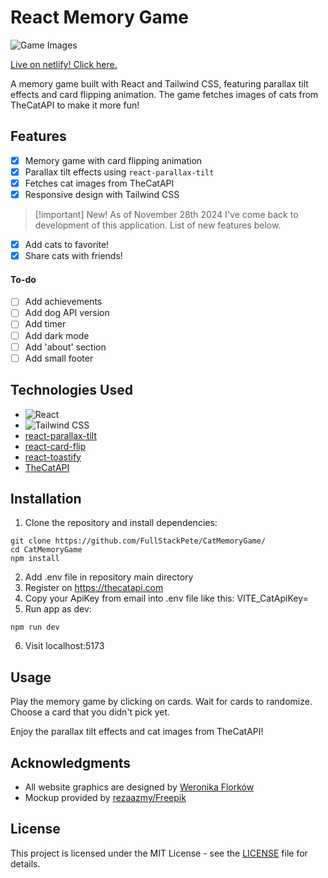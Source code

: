 # React Memory Game

![Game Images](https://github.com/FullStackPete/CatMemoryGame/assets/123159152/18c8b559-fd43-4f54-bf62-3742608eb438)

[Live on netlify! Click here.](https://luxury-stroopwafel-b36b51.netlify.app/)

A memory game built with React and Tailwind CSS, featuring parallax tilt effects and card flipping animation. The game fetches images of cats from TheCatAPI to make it more fun!



## Features

- [x] Memory game with card flipping animation
- [x] Parallax tilt effects using `react-parallax-tilt`
- [x] Fetches cat images from TheCatAPI
- [x] Responsive design with Tailwind CSS

>[!important] New!
> As of November 28th 2024 I've come back to development of this application.
> List of new features below.

- [x] Add cats to favorite!
- [x] Share cats with friends!

#### To-do

- [ ] Add achievements
- [ ] Add dog API version
- [ ] Add timer
- [ ] Add dark mode
- [ ] Add 'about' section
- [ ] Add small footer

## Technologies Used

- ![React](https://img.shields.io/badge/-React-61DAFB?logo=react&logoColor=white)
- ![Tailwind CSS](https://img.shields.io/badge/-Tailwind_CSS-38B2AC?logo=tailwind-css&logoColor=white)
- [react-parallax-tilt](https://www.npmjs.com/package/react-parallax-tilt)
- [react-card-flip](https://www.npmjs.com/package/react-card-flip)
- [react-toastify](https://www.npmjs.com/package/react-toastify)
- [TheCatAPI](https://thecatapi.com/)


## Installation

1. Clone the repository and install dependencies:

```
git clone https://github.com/FullStackPete/CatMemoryGame/
cd CatMemoryGame
npm install
```
2. Add .env file in repository main directory
3. Register on https://thecatapi.com
4. Copy your ApiKey from email into .env file like this: 
VITE_CatApiKey=<Insert your api key here>
5. Run app as dev:
```
npm run dev
```
6. Visit localhost:5173

## Usage

Play the memory game by clicking on cards.
Wait for cards to randomize.
Choose a card that you didn't pick yet.

Enjoy the parallax tilt effects and cat images from TheCatAPI!

## Acknowledgments

- All website graphics are designed by [Weronika Florków](https://instagram.com/weronikaflorkow)
- Mockup provided by <a href="http://www.freepik.com">rezaazmy/Freepik</a>

## License

This project is licensed under the MIT License - see the [LICENSE](LICENSE) file for details.
